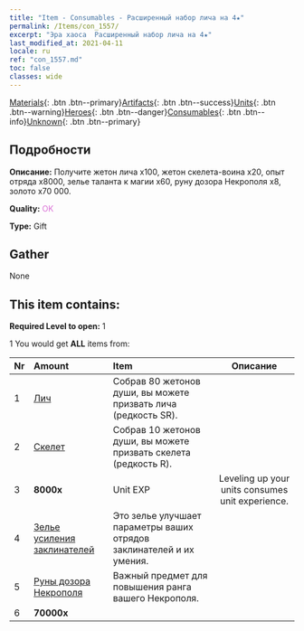 ```yaml
---
title: "Item - Consumables - Расширенный набор лича на 4★"
permalink: /Items/con_1557/
excerpt: "Эра хаоса  Расширенный набор лича на 4★"
last_modified_at: 2021-04-11
locale: ru
ref: "con_1557.md"
toc: false
classes: wide
---
```

 [Materials](/ru/Items/){: .btn .btn--primary}[Artifacts](/ru/Items/Artifacts/){: .btn .btn--success}[Units](/ru/Items/Units/){: .btn .btn--warning}[Heroes](/ru/Items/Heroes/){: .btn .btn--danger}[Consumables](/ru/Items/Consumables/){: .btn .btn--info}[Unknown](/ru/Items/Unknown/){: .btn .btn--primary}

## Подробности
 **Описание:** Получите жетон лича x100, жетон скелета-воина x20, опыт отряда x8000, зелье таланта к магии x60, руну дозора Некрополя x8, золото x70 000.

 **Quality:** <span style="color: #DA70D6">OK</span>

 **Type:** Gift

## Gather

  None

## This item contains:

 **Required Level to open:** 1

 1 You would get **ALL** items  from:

  | Nr | Amount |     Item    | Описание |
  |:---|:-------|:------------|:-----------:|
  | 1 | [Лич](/ru/Items/unt_212/) | Собрав 80 жетонов души, вы можете призвать лича (редкость SR). | 
  | 2 | [Скелет](/ru/Items/unt_208/) | Собрав 10 жетонов души, вы можете призвать скелета (редкость R). | 
  | 3 |  **8000x** | Unit EXP | Leveling up your units consumes unit experience.  | 
  | 4 | [Зелье усиления заклинателей](/ru/Items/con_790/) | Это зелье улучшает параметры ваших отрядов заклинателей и их умения. | 
  | 5 | [Руны дозора Некрополя](/ru/Items/con_755/) | Важный предмет для повышения ранга вашего Некрополя. | 
  | 6 |  **70000x** | <i class="fas fa-coins"/> |  | 
